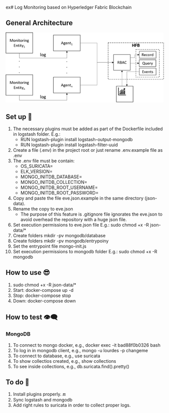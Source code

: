 ex# Log Monitoring based on Hyperledger Fabric Blockchain

## General Architecture
![alt text](https://github.com/sfl0r3nz05/LogMonitoringHFB/blob/main/images/LogMonitoringHFB.png)

## Set up 🙂
1. The necessary plugins must be added as part of the Dockerfile included in logstash folder. E.g.:
    - RUN logstash-plugin install logstash-output-mongodb
    - RUN logstash-plugin install logstash-filter-uuid
2. Create a file (.env) in the project root or just rename .env.example file as .env
3. The .env file must be contain:
    - OS_SURICATA=
    - ELK_VERSION=
    - MONGO_INITDB_DATABASE=
    - MONGO_INITDB_COLLECTION=
    - MONGO_INITDB_ROOT_USERNAME=
    - MONGO_INITDB_ROOT_PASSWORD=
4. Copy and paste the file eve.json.example in the same directory (json-data).
5. Rename the copy to eve.json
    - The purpose of this feature is .gitignore file ignorates the eve.json to avoid overhead the repository with a huge json file.
6. Set execution permissions to eve.json file E.g.: sudo chmod +x -R json-data/*
7. Create folders mkdir -pv mongodb/database
8. Create folders mkdir -pv mongodb/entrypoiny
9. Set the entrypoint file mongo-init.js
10. Set execution permissions to mongodb folder E.g.: sudo chmod +x -R mongodb

## How to use 😎
1. sudo chmod +x -R json-data/*
2. Start: docker-compose up -d
3. Stop: docker-compose stop
4. Down: docker-compose down

## How to test 👁‍🗨
### MongoDB
1. To connect to mongo docker, e.g., docker exec -it bad88f0b0326 bash
2. To log in in mongodb client, e.g., mongo -u lourdes -p changeme
3. To connect to database, e.g., use suricata
4. To show collectios created, e.g., show collections
5. To see inside collections, e.g., db.suricata.find().pretty()

## To do 🤔
1. Install plugins properly. 🔚
2. Sync logstash and mongodb
2. Add right rules to suricata in order to collect proper logs.